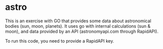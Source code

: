 # astro
This is an exercise with GO that provides some data about astronomical bodies (sun, moon, planets).
It uses go with internal calculations (sun & moon), and data provided by an API (astronomyapi.com through RapidAPI).

To run this code, you need to provide a RapidAPI key.
